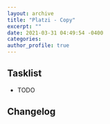 ```yaml
---
layout: archive
title: "Platzi - Copy"
excerpt: ""
date: 2021-03-31 04:49:54 -0400
categories: 
author_profile: true
---
```


## Tasklist

- TODO

## Changelog

